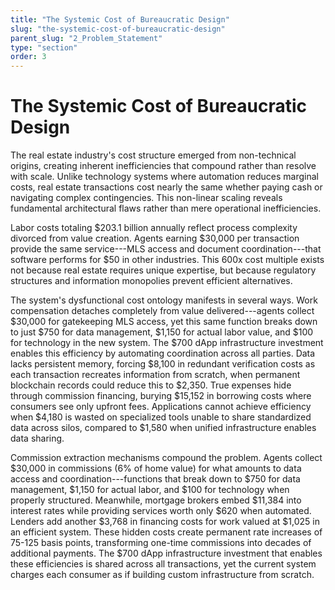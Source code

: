 ```yaml
---
title: "The Systemic Cost of Bureaucratic Design"
slug: "the-systemic-cost-of-bureaucratic-design"
parent_slug: "2_Problem_Statement"
type: "section"
order: 3
---
```


# The Systemic Cost of Bureaucratic Design

The real estate industry's cost structure emerged from non-technical
origins, creating inherent inefficiencies that compound rather than
resolve with scale. Unlike technology systems where automation reduces
marginal costs, real estate transactions cost nearly the same whether
paying cash or navigating complex contingencies. This non-linear scaling
reveals fundamental architectural flaws rather than mere operational
inefficiencies.

Labor costs totaling \$203.1 billion annually reflect process complexity
divorced from value creation. Agents earning \$30,000 per transaction
provide the same service---MLS access and document coordination---that
software performs for \$50 in other industries. This 600x cost multiple
exists not because real estate requires unique expertise, but because
regulatory structures and information monopolies prevent efficient
alternatives.

The system's dysfunctional cost ontology manifests in several ways. Work
compensation detaches completely from value delivered---agents collect
\$30,000 for gatekeeping MLS access, yet this same function breaks down
to just \$750 for data management, \$1,150 for actual labor value, and
\$100 for technology in the new system. The \$700 dApp infrastructure
investment enables this efficiency by automating coordination across all
parties. Data lacks persistent memory, forcing \$8,100 in redundant
verification costs as each transaction recreates information from
scratch, when permanent blockchain records could reduce this to \$2,350.
True expenses hide through commission financing, burying \$15,152 in
borrowing costs where consumers see only upfront fees. Applications
cannot achieve efficiency when \$4,180 is wasted on specialized tools
unable to share standardized data across silos, compared to \$1,580 when
unified infrastructure enables data sharing.

Commission extraction mechanisms compound the problem. Agents collect
\$30,000 in commissions (6% of home value) for what amounts to data
access and coordination---functions that break down to \$750 for data
management, \$1,150 for actual labor, and \$100 for technology when
properly structured. Meanwhile, mortgage brokers embed \$11,384 into
interest rates while providing services worth only \$620 when automated.
Lenders add another \$3,768 in financing costs for work valued at
\$1,025 in an efficient system. These hidden costs create permanent rate
increases of 75-125 basis points, transforming one-time commissions into
decades of additional payments. The \$700 dApp infrastructure investment
that enables these efficiencies is shared across all transactions, yet
the current system charges each consumer as if building custom
infrastructure from scratch.

